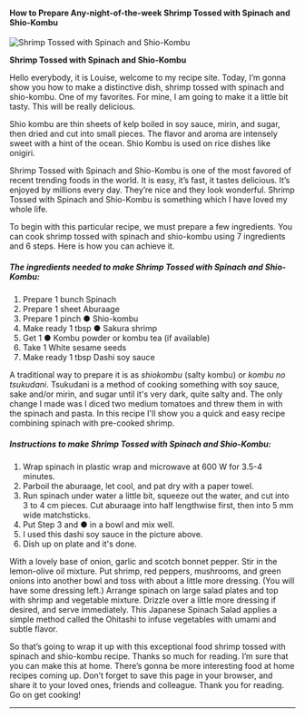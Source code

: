             

#### How to Prepare Any-night-of-the-week Shrimp Tossed with Spinach and Shio-Kombu

![Shrimp Tossed with Spinach and Shio-Kombu](https://img-global.cpcdn.com/recipes/6511452207710208/751x532cq70/shrimp-tossed-with-spinach-and-shio-kombu-recipe-main-photo.jpg)

**Shrimp Tossed with Spinach and Shio-Kombu**

Hello everybody, it is Louise, welcome to my recipe site. Today, I’m gonna show you how to make a distinctive dish, shrimp tossed with spinach and shio-kombu. One of my favorites. For mine, I am going to make it a little bit tasty. This will be really delicious.

Shio kombu are thin sheets of kelp boiled in soy sauce, mirin, and sugar, then dried and cut into small pieces. The flavor and aroma are intensely sweet with a hint of the ocean. Shio Kombu is used on rice dishes like onigiri.

Shrimp Tossed with Spinach and Shio-Kombu is one of the most favored of recent trending foods in the world. It is easy, it’s fast, it tastes delicious. It’s enjoyed by millions every day. They’re nice and they look wonderful. Shrimp Tossed with Spinach and Shio-Kombu is something which I have loved my whole life.

To begin with this particular recipe, we must prepare a few ingredients. You can cook shrimp tossed with spinach and shio-kombu using 7 ingredients and 6 steps. Here is how you can achieve it.

##### The ingredients needed to make Shrimp Tossed with Spinach and Shio-Kombu:

1.  Prepare 1 bunch Spinach
2.  Prepare 1 sheet Aburaage
3.  Prepare 1 pinch ● Shio-kombu
4.  Make ready 1 tbsp ● Sakura shrimp
5.  Get 1 ● Kombu powder or kombu tea (if available)
6.  Take 1 White sesame seeds
7.  Make ready 1 tbsp Dashi soy sauce

A traditional way to prepare it is as _shiokombu_ (salty kombu) or _kombu no tsukudani_. Tsukudani is a method of cooking something with soy sauce, sake and/or mirin, and sugar until it's very dark, quite salty and. The only change I made was I diced two medium tomatoes and threw them in with the spinach and pasta. In this recipe I'll show you a quick and easy recipe combining spinach with pre-cooked shrimp.

##### Instructions to make Shrimp Tossed with Spinach and Shio-Kombu:

1.  Wrap spinach in plastic wrap and microwave at 600 W for 3.5-4 minutes.
2.  Parboil the aburaage, let cool, and pat dry with a paper towel.
3.  Run spinach under water a little bit, squeeze out the water, and cut into 3 to 4 cm pieces. Cut aburaage into half lengthwise first, then into 5 mm wide matchsticks.
4.  Put Step 3 and ● in a bowl and mix well.
5.  I used this dashi soy sauce in the picture above.
6.  Dish up on plate and it's done.

With a lovely base of onion, garlic and scotch bonnet pepper. Stir in the lemon-olive oil mixture. Put shrimp, red peppers, mushrooms, and green onions into another bowl and toss with about a little more dressing. (You will have some dressing left.) Arrange spinach on large salad plates and top with shrimp and vegetable mixture. Drizzle over a little more dressing if desired, and serve immediately. This Japanese Spinach Salad applies a simple method called the Ohitashi to infuse vegetables with umami and subtle flavor.

So that’s going to wrap it up with this exceptional food shrimp tossed with spinach and shio-kombu recipe. Thanks so much for reading. I’m sure that you can make this at home. There’s gonna be more interesting food at home recipes coming up. Don’t forget to save this page in your browser, and share it to your loved ones, friends and colleague. Thank you for reading. Go on get cooking!

* * *